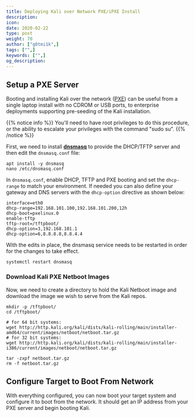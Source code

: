```yaml
---
title: Deploying Kali over Network PXE/iPXE Install
description:
icon:
date: 2020-02-22
type: post
weight: 70
author: ["g0tmi1k",]
tags: ["",]
keywords: ["",]
og_description:
---
```


## Setup a PXE Server

Booting and installing Kali over the network ([PXE](http://en.wikipedia.org/wiki/Preboot_Execution_Environment)) can be useful from a single laptop install with no CDROM or USB ports, to enterprise deployments supporting pre-seeding of the Kali installation.

{{% notice info %}}
You'll need to have root privileges to do this procedure, or the ability to escalate your privileges with the command "sudo su".
{{% /notice %}}

First, we need to install **[dnsmasq](https://packages.debian.org/testing/dnsmasq)** to provide the DHCP/TFTP server and then edit the `dnsmasq.conf` file:

```
apt install -y dnsmasq
nano /etc/dnsmasq.conf
```

In `dnsmasq.conf`, enable DHCP, TFTP and PXE booting and set the `dhcp-range` to match your environment. If needed you can also define your gateway and DNS servers with the `dhcp-option` directive as shown below:

```
interface=eth0
dhcp-range=192.168.101.100,192.168.101.200,12h
dhcp-boot=pxelinux.0
enable-tftp
tftp-root=/tftpboot/
dhcp-option=3,192.168.101.1
dhcp-option=6,8.8.8.8,8.8.4.4
```

With the edits in place, the dnsmasq service needs to be restarted in order for the changes to take effect.

```
systemctl restart dnsmasq
```

### Download Kali PXE Netboot Images

Now, we need to create a directory to hold the Kali Netboot image and download the image we wish to serve from the Kali repos.

```
mkdir -p /tftpboot/
cd /tftpboot/

# for 64 bit systems:
wget http://http.kali.org/kali/dists/kali-rolling/main/installer-amd64/current/images/netboot/netboot.tar.gz
# for 32 bit systems:
wget http://http.kali.org/kali/dists/kali-rolling/main/installer-i386/current/images/netboot/netboot.tar.gz

tar -zxpf netboot.tar.gz
rm -f netboot.tar.gz
```

## Configure Target to Boot From Network

With everything configured, you can now boot your target system and configure it to boot from the network. It should get an IP address from your PXE server and begin booting Kali.
